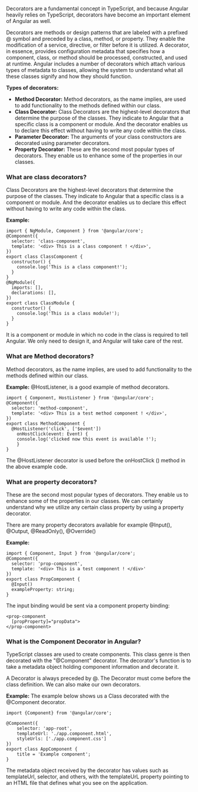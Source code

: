 Decorators are a fundamental concept in TypeScript, and because Angular heavily relies on TypeScript, decorators have become an important element of Angular as well.

Decorators are methods or design patterns that are labeled with a prefixed @ symbol and preceded by a class, method, or property. They enable the modification of a service, directive, or filter before it is utilized. A decorator, in essence, provides configuration metadata that specifies how a component, class, or method should be processed, constructed, and used at runtime. Angular includes a number of decorators which attach various types of metadata to classes, allowing the system to understand what all these classes signify and how they should function.

**Types of decorators:**

-   **Method Decorator:** Method decorators, as the name implies, are used to add functionality to the methods defined within our class.
-   **Class Decorator:** Class Decorators are the highest-level decorators that determine the purpose of the classes. They indicate to Angular that a specific class is a component or module. And the decorator enables us to declare this effect without having to write any code within the class.
-   **Parameter Decorator:** The arguments of your class constructors are decorated using parameter decorators.
-   **Property Decorator:** These are the second most popular types of decorators. They enable us to enhance some of the properties in our classes.

### What are class decorators?

Class Decorators are the highest-level decorators that determine the purpose of the classes. They indicate to Angular that a specific class is a component or module. And the decorator enables us to declare this effect without having to write any code within the class.

**Example:**

```plaintext
import { NgModule, Component } from '@angular/core';  
@Component({  
  selector: 'class-component',  
  template: '<div> This is a class component ! </div>',  
})  
export class ClassComponent {  
  constructor() {  
    console.log('This is a class component!');  
  }  
}  
@NgModule({  
  imports: [],  
  declarations: [],  
})  
export class ClassModule {  
  constructor() {  
    console.log('This is a class module!');  
  }  
}
```

It is a component or module in which no code in the class is required to tell Angular. We only need to design it, and Angular will take care of the rest.

### What are Method decorators?

Method decorators, as the name implies, are used to add functionality to the methods defined within our class.

**Example:** @HostListener, is a good example of method decorators.

```plaintext
import { Component, HostListener } from '@angular/core';  
@Component({  
  selector: 'method-component',  
  template: '<div> This is a test method component ! </div>',  
})  
export class MethodComponent {  
  @HostListener('click', ['$event'])
    onHostClick(event: Event) {
    console.log('clicked now this event is available !');  
    }
}
```

The @HostListener decorator is used before the onHostClick () method in the above example code.

### What are property decorators?

These are the second most popular types of decorators. They enable us to enhance some of the properties in our classes. We can certainly understand why we utilize any certain class property by using a property decorator.

There are many property decorators available for example @Input(), @Output, @ReadOnly(), @Override() 

**Example:** 

```plaintext
import { Component, Input } from '@angular/core';  
@Component({  
  selector: 'prop-component',  
  template: '<div> This is a test component ! </div>'  
})  
export class PropComponent {  
  @Input()  
  exampleProperty: string;  
}
```

The input binding would be sent via a component property binding:

```plaintext
<prop-component  
  [propProperty]="propData">  
</prop-component>
```

### What is the Component Decorator in Angular?

TypeScript classes are used to create components. This class genre is then decorated with the "@Component" decorator. The decorator's function is to take a metadata object holding component information and decorate it.

A Decorator is always preceded by @. The Decorator must come before the class definition. We can also make our own decorators.

**Example:** The example below shows us a Class decorated with the @Component decorator.

```plaintext
import {Component} from '@angular/core';

@Component({
    selector: 'app-root',
    templateUrl: './app.component.html',
    styleUrls: ['./app.component.css']
})
export class AppComponent {
    title = 'Example component';
}
```

The metadata object received by the decorator has values such as templateUrl, selector, and others, with the templateUrL property pointing to an HTML file that defines what you see on the application.
